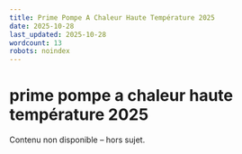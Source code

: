 ```yaml
---
title: Prime Pompe A Chaleur Haute Température 2025
date: 2025-10-28
last_updated: 2025-10-28
wordcount: 13
robots: noindex
---
```


# prime pompe a chaleur haute température 2025

Contenu non disponible – hors sujet.